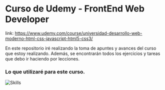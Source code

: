 # Curso de Udemy - FrontEnd Web Developer

link: https://www.udemy.com/course/universidad-desarrollo-web-moderno-html-css-javascript-html5-css3/

En este repositorio iré realizando la toma de apuntes y avances del curso que estoy realizando.
Además, se encontrarán todos los ejercicios y tareas que debo ir haciendo por lecciones.



### Lo que utilizaré para este curso.

![Skills](https://skillicons.dev/icons?i=html,css,js)

